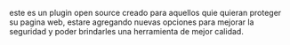 este es un plugin open source creado para aquellos quie quieran proteger su pagina web, estare agregando nuevas opciones para mejorar la seguridad y poder brindarles una herramienta de mejor calidad.
